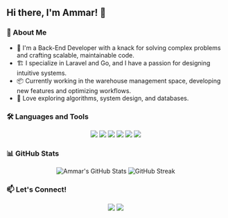 ## Hi there, I'm Ammar! 👋

### 🚀 About Me
- 🌟 I'm a Back-End Developer with a knack for solving complex problems and crafting scalable, maintainable code.
- 🏗️ I specialize in Laravel and Go, and I have a passion for designing intuitive systems.
- 📦 Currently working in the warehouse management space, developing new features and optimizing workflows.
- 🧠 Love exploring algorithms, system design, and databases.

### 🛠️ Languages and Tools
<div align="center"> <img src="https://img.shields.io/badge/PHP-777BB4?logo=php&logoColor=white" /> <img src="https://img.shields.io/badge/Laravel-2e2e2e?logo=laravel" /> <img src="https://img.shields.io/badge/Go-00ADD8?logo=go&logoColor=white" /> <img src="https://img.shields.io/badge/Supabase-3ECF8E?logo=supabase&logoColor=white" /> <img src="https://img.shields.io/badge/PostgreSQL-336791?logo=postgresql&logoColor=white" /> <img src="https://img.shields.io/badge/Obsidian-483699?logo=obsidian&logoColor=white" /> </div>

### 📊 GitHub Stats
<div align="center"> <img src="https://github-readme-stats.vercel.app/api?username=yourusername&show_icons=true&theme=tokyonight" alt="Ammar's GitHub Stats" /> <img src="https://github-readme-streak-stats.herokuapp.com/?user=yourusername&theme=tokyonight" alt="GitHub Streak" /> </div> 

### 📫 Let's Connect!
<div align="center"> <a href="https://www.linkedin.com/in/ammargomaa1/"><img src="https://img.shields.io/badge/LinkedIn-0A66C2?logo=linkedin&logoColor=white" /></a> <a href="mailto:ammargomaa1@gmail.com"><img src="https://img.shields.io/badge/Email-D14836?logo=gmail&logoColor=white" /></a> </div>
<!--
**ammargomaa1/ammargomaa1** is a ✨ _special_ ✨ repository because its `README.md` (this file) appears on your GitHub profile.

Here are some ideas to get you started:

- 🔭 I’m currently working on ...
- 🌱 I’m currently learning ...
- 👯 I’m looking to collaborate on ...
- 🤔 I’m looking for help with ...
- 💬 Ask me about ...
- 📫 How to reach me: ...
- 😄 Pronouns: ...
- ⚡ Fun fact: ...
-->
